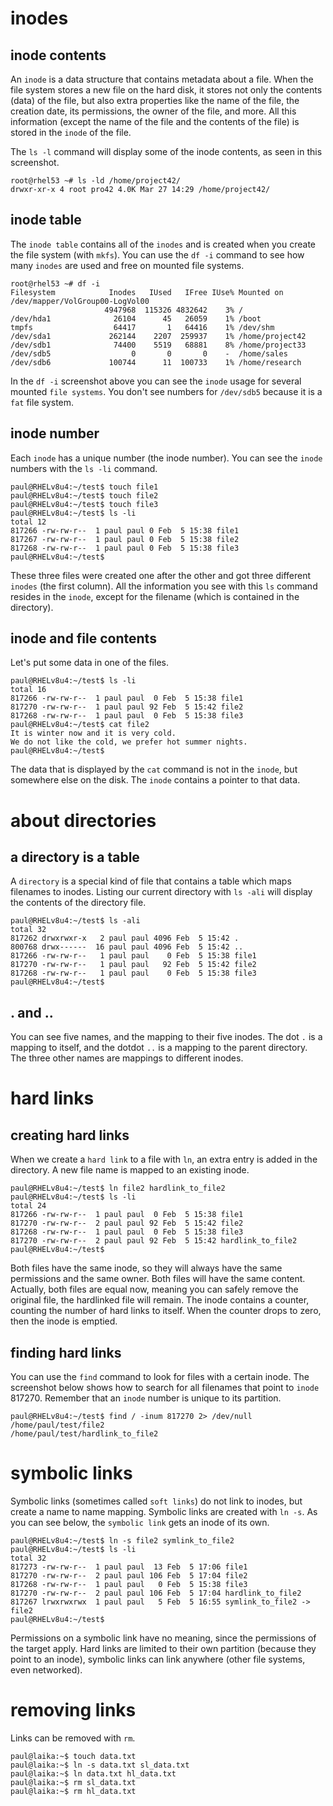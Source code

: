 # inodes

## inode contents

An `inode` is a data structure that contains metadata about a file. When
the file system stores a new file on the hard disk, it stores not only
the contents (data) of the file, but also extra properties like the name
of the file, the creation date, its permissions, the owner of the file,
and more. All this information (except the name of the file and the
contents of the file) is stored in the `inode` of the file.

The `ls -l` command will display some of the inode
contents, as seen in this screenshot.

    root@rhel53 ~# ls -ld /home/project42/
    drwxr-xr-x 4 root pro42 4.0K Mar 27 14:29 /home/project42/

## inode table

The `inode table` contains all of the `inodes` and is
created when you create the file system (with `mkfs`). You
can use the `df -i` command to see how many `inodes` are
used and free on mounted file systems.

    root@rhel53 ~# df -i
    Filesystem            Inodes   IUsed   IFree IUse% Mounted on
    /dev/mapper/VolGroup00-LogVol00
                         4947968  115326 4832642    3% /
    /dev/hda1              26104      45   26059    1% /boot
    tmpfs                  64417       1   64416    1% /dev/shm
    /dev/sda1             262144    2207  259937    1% /home/project42
    /dev/sdb1              74400    5519   68881    8% /home/project33
    /dev/sdb5                  0       0       0    -  /home/sales
    /dev/sdb6             100744      11  100733    1% /home/research

In the `df -i` screenshot above you can see the `inode` usage for
several mounted `file systems`. You don\'t see numbers for `/dev/sdb5`
because it is a `fat` file system.

## inode number

Each `inode` has a unique number (the inode number). You can see the
`inode` numbers with the `ls -li` command.

    paul@RHELv8u4:~/test$ touch file1
    paul@RHELv8u4:~/test$ touch file2
    paul@RHELv8u4:~/test$ touch file3
    paul@RHELv8u4:~/test$ ls -li
    total 12
    817266 -rw-rw-r--  1 paul paul 0 Feb  5 15:38 file1
    817267 -rw-rw-r--  1 paul paul 0 Feb  5 15:38 file2
    817268 -rw-rw-r--  1 paul paul 0 Feb  5 15:38 file3
    paul@RHELv8u4:~/test$

These three files were created one after the other and got three
different `inodes` (the first column). All the information you see with
this `ls` command resides in the `inode`, except for the filename (which
is contained in the directory).

## inode and file contents

Let\'s put some data in one of the files.

    paul@RHELv8u4:~/test$ ls -li
    total 16
    817266 -rw-rw-r--  1 paul paul  0 Feb  5 15:38 file1
    817270 -rw-rw-r--  1 paul paul 92 Feb  5 15:42 file2
    817268 -rw-rw-r--  1 paul paul  0 Feb  5 15:38 file3
    paul@RHELv8u4:~/test$ cat file2
    It is winter now and it is very cold.
    We do not like the cold, we prefer hot summer nights.
    paul@RHELv8u4:~/test$

The data that is displayed by the `cat` command is not in the `inode`,
but somewhere else on the disk. The `inode` contains a pointer to that
data.

# about directories

## a directory is a table

A `directory` is a special kind of file that contains a
table which maps filenames to inodes. Listing our current directory with
`ls -ali` will display the contents of the directory file.

    paul@RHELv8u4:~/test$ ls -ali
    total 32
    817262 drwxrwxr-x   2 paul paul 4096 Feb  5 15:42 .
    800768 drwx------  16 paul paul 4096 Feb  5 15:42 ..
    817266 -rw-rw-r--   1 paul paul    0 Feb  5 15:38 file1
    817270 -rw-rw-r--   1 paul paul   92 Feb  5 15:42 file2
    817268 -rw-rw-r--   1 paul paul    0 Feb  5 15:38 file3
    paul@RHELv8u4:~/test$

## . and ..

You can see five names, and the mapping to their five inodes. The dot
`.` is a mapping to itself, and the dotdot
`..` is a mapping to the parent directory. The three other
names are mappings to different inodes.

# hard links

## creating hard links

When we create a `hard link` to a file with
`ln`, an extra entry is added in the directory. A new file
name is mapped to an existing inode.

    paul@RHELv8u4:~/test$ ln file2 hardlink_to_file2
    paul@RHELv8u4:~/test$ ls -li
    total 24
    817266 -rw-rw-r--  1 paul paul  0 Feb  5 15:38 file1
    817270 -rw-rw-r--  2 paul paul 92 Feb  5 15:42 file2
    817268 -rw-rw-r--  1 paul paul  0 Feb  5 15:38 file3
    817270 -rw-rw-r--  2 paul paul 92 Feb  5 15:42 hardlink_to_file2
    paul@RHELv8u4:~/test$

Both files have the same inode, so they will always have the same
permissions and the same owner. Both files will have the same content.
Actually, both files are equal now, meaning you can safely remove the
original file, the hardlinked file will remain. The inode contains a
counter, counting the number of hard links to itself. When the counter
drops to zero, then the inode is emptied.

## finding hard links

You can use the `find` command to look for files with a
certain inode. The screenshot below shows how to search for all
filenames that point to `inode` 817270. Remember that an
`inode` number is unique to its partition.

    paul@RHELv8u4:~/test$ find / -inum 817270 2> /dev/null
    /home/paul/test/file2
    /home/paul/test/hardlink_to_file2

# symbolic links

Symbolic links (sometimes called `soft links`) do not link
to inodes, but create a name to name mapping. Symbolic links are created
with `ln -s`. As you can see below, the
`symbolic link` gets an inode of its own.

    paul@RHELv8u4:~/test$ ln -s file2 symlink_to_file2
    paul@RHELv8u4:~/test$ ls -li
    total 32
    817273 -rw-rw-r--  1 paul paul  13 Feb  5 17:06 file1
    817270 -rw-rw-r--  2 paul paul 106 Feb  5 17:04 file2
    817268 -rw-rw-r--  1 paul paul   0 Feb  5 15:38 file3
    817270 -rw-rw-r--  2 paul paul 106 Feb  5 17:04 hardlink_to_file2
    817267 lrwxrwxrwx  1 paul paul   5 Feb  5 16:55 symlink_to_file2 -> file2
    paul@RHELv8u4:~/test$

Permissions on a symbolic link have no meaning, since the permissions of
the target apply. Hard links are limited to their own partition (because
they point to an inode), symbolic links can link anywhere (other file
systems, even networked).

# removing links

Links can be removed with `rm`.

    paul@laika:~$ touch data.txt
    paul@laika:~$ ln -s data.txt sl_data.txt
    paul@laika:~$ ln data.txt hl_data.txt
    paul@laika:~$ rm sl_data.txt 
    paul@laika:~$ rm hl_data.txt
